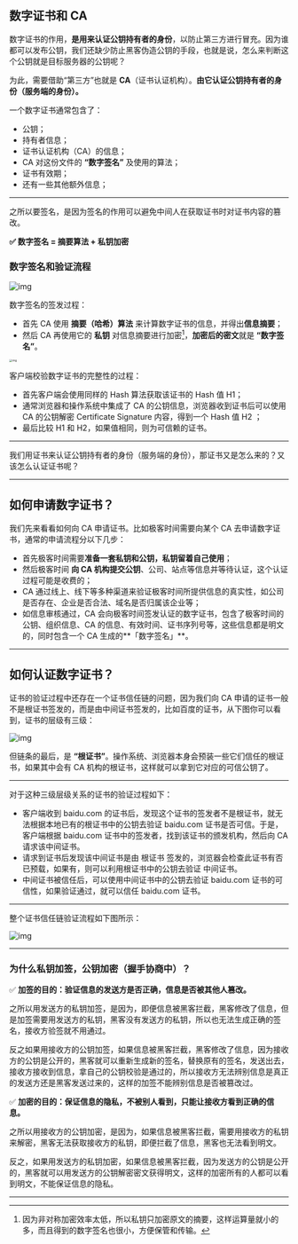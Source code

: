 ## 数字证书和 CA

数字证书的作用，**是用来认证公钥持有者的身份**，以防止第三方进行冒充。因为谁都可以发布公钥，我们还缺少防止黑客伪造公钥的手段，也就是说，怎么来判断这个公钥就是目标服务器的公钥呢？

为此，需要借助“第三方”也就是 **CA**（证书认证机构）。**由它认证公钥持有者的身份（服务端的身份）。**

一个数字证书通常包含了：

- 公钥；
- 持有者信息；
- 证书认证机构（CA）的信息；
- CA 对这份文件的 **“数字签名”** 及使用的算法；
- 证书有效期；
- 还有一些其他额外信息；

----

之所以要签名，是因为签名的作用可以避免中间人在获取证书时对证书内容的篡改。

**:white_check_mark: 数字签名 = 摘要算法 + 私钥加密**

### 数字签名和验证流程



![img](https://cdn.xiaolincoding.com/gh/xiaolincoder/ImageHost4@main/%E7%BD%91%E7%BB%9C/https/%E8%AF%81%E4%B9%A6%E7%9A%84%E6%A0%A1%E9%AA%8C.png)

数字签名的签发过程：

+ 首先 CA 使用 **摘要（哈希）算法** 来计算数字证书的信息，并得出**信息摘要**；
+ 然后 CA 再使用它的 **私钥** 对信息摘要进行加密[^1]，**加密后的密文**就是 **“数字签名”**。



<img src="https://static001.geekbang.org/resource/image/84/d2/84a79826588ca35bf6ddcade027597d2.png?wh=1375*1252" alt="img" style="zoom: 33%;" />



客户端校验数字证书的完整性的过程：

- 首先客户端会使用同样的 Hash 算法获取该证书的 Hash 值 H1；
- 通常浏览器和操作系统中集成了 CA 的公钥信息，浏览器收到证书后可以使用 CA 的公钥解密 Certificate Signature 内容，得到一个 Hash 值 H2 ；
- 最后比较 H1 和 H2，如果值相同，则为可信赖的证书。



---------



我们用证书来认证公钥持有者的身份（服务端的身份），那证书又是怎么来的？又该怎么认证证书呢？



-----



## 如何申请数字证书？

我们先来看看如何向 CA 申请证书。比如极客时间需要向某个 CA 去申请数字证书，通常的申请流程分以下几步：

+ 首先极客时间需要**准备一套私钥和公钥，私钥留着自己使用**；
+ 然后极客时间 **向 CA 机构提交公钥**、公司、站点等信息并等待认证，这个认证过程可能是收费的；
+ CA 通过线上、线下等多种渠道来验证极客时间所提供信息的真实性，如公司是否存在、企业是否合法、域名是否归属该企业等；
+ 如信息审核通过，CA 会向极客时间签发认证的数字证书，包含了极客时间的公钥、组织信息、CA 的信息、有效时间、证书序列号等，这些信息都是明文的，同时包含一个 CA 生成的**「数字签名」**。



--------



## 如何认证数字证书？

证书的验证过程中还存在⼀个证书信任链的问题，因为我们向 CA 申请的证书⼀般不是根证书签发的，⽽是由中间证书签发的，⽐如百度的证书，从下图你可以看到，证书的层级有三级：

![img](https://cdn.xiaolincoding.com/gh/xiaolincoder/ImageHost4@main/%E7%BD%91%E7%BB%9C/https/baidu%E8%AF%81%E4%B9%A6.png)

但链条的最后，是 **“根证书”**。操作系统、浏览器本身会预装一些它们信任的根证书，如果其中会有 CA 机构的根证书，这样就可以拿到它对应的可信公钥了。

----------

对于这种三级层级关系的证书的验证过程如下：

- 客户端收到 baidu.com 的证书后，发现这个证书的签发者不是根证书，就无法根据本地已有的根证书中的公钥去验证 baidu.com 证书是否可信。于是，客户端根据 baidu.com 证书中的签发者，找到该证书的颁发机构，然后向 CA 请求该中间证书。
- 请求到证书后发现该中间证书是由 根证书 签发的，浏览器会检查此证书有否已预载，如果有，则可以利用根证书中的公钥去验证 中间证书。
- 中间证书被信任后，可以使用中间证书中的公钥去验证 baidu.com 证书的可信性，如果验证通过，就可以信任 baidu.com 证书。

------

整个证书信任链验证流程如下图所示：

![img](https://cdn.xiaolincoding.com/gh/xiaolincoder/ImageHost4@main/%E7%BD%91%E7%BB%9C/https/%E8%AF%81%E4%B9%A6%E9%93%BE.png)



-------------





### 为什么私钥加签，公钥加密（握手协商中）？

:white_check_mark: **加签的目的：验证信息的发送方是否正确，信息是否被其他人篡改。**

之所以用发送方的私钥加签，是因为，即便信息被黑客拦截，黑客修改了信息，但是加签需要用发送方的私钥，黑客没有发送方的私钥，所以也无法生成正确的签名，接收方验签就不用通过。

反之如果用接收方的公钥加签，如果信息被黑客拦截，黑客修改了信息，因为接收方的公钥是公开的，黑客就可以重新生成新的签名，替换原有的签名，发送出去，接收方接收到信息，拿自己的公钥校验是通过的，所以接收方无法辨别信息是真正的发送方还是黑客发送过来的，这样的加签不能辨别信息是否被篡改过。

 

:white_check_mark: **加密的目的：保证信息的隐私，不被别人看到，只能让接收方看到正确的信息。**

之所以用接收方的公钥加密，是因为，如果信息被黑客拦截，需要用接收方的私钥来解密，黑客无法获取接收方的私钥，即便拦截了信息，黑客也无法看到明文。

反之，如果用发送方的私钥加密，如果信息被黑客拦截，因为发送方的公钥是公开的，黑客就可以用发送方的公钥解密密文获得明文，这样的加密所有的人都可以看到明文，不能保证信息的隐私。



-------









[^1]: 因为非对称加密效率太低，所以私钥只加密原文的摘要，这样运算量就小的多，而且得到的数字签名也很小，方便保管和传输。

